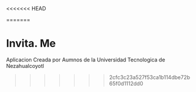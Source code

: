<<<<<<< HEAD

=======
# Invita. Me


Aplicacion Creada por Aumnos de la Universidad Tecnologica de Nezahualcoyotl
>>>>>>> 2cfc3c23a527f53ca1b114dbe72b65f0d1112dd0
